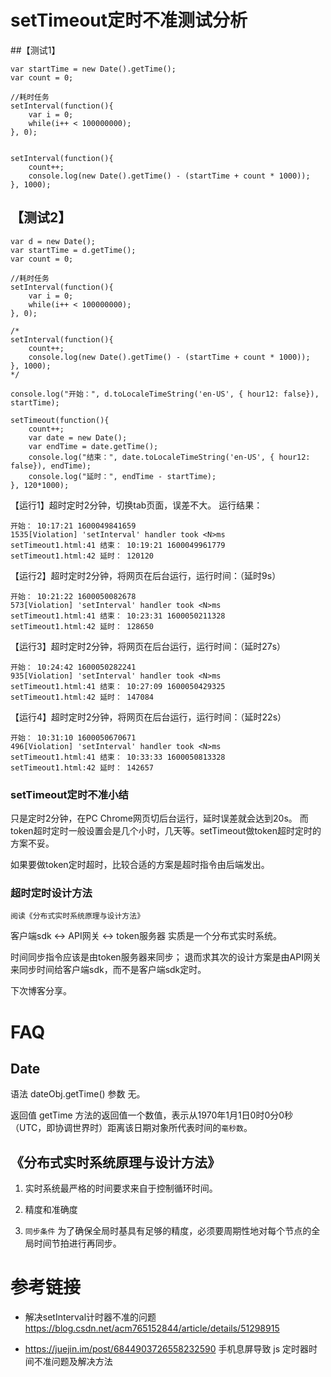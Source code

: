 # setTimeout定时不准测试分析

##【测试1】

```
var startTime = new Date().getTime();
var count = 0;

//耗时任务
setInterval(function(){
    var i = 0;
    while(i++ < 100000000);
}, 0);


setInterval(function(){
    count++;
    console.log(new Date().getTime() - (startTime + count * 1000));
}, 1000);

```

## 【测试2】

```
var d = new Date();
var startTime = d.getTime();
var count = 0;

//耗时任务
setInterval(function(){
    var i = 0;
    while(i++ < 100000000);
}, 0);

/*
setInterval(function(){
    count++;
    console.log(new Date().getTime() - (startTime + count * 1000));
}, 1000);
*/

console.log("开始：", d.toLocaleTimeString('en-US', { hour12: false}), startTime);

setTimeout(function(){
    count++;
	var date = new Date();
    var endTime = date.getTime();
    console.log("结束：", date.toLocaleTimeString('en-US', { hour12: false}), endTime);
    console.log("延时：", endTime - startTime);
}, 120*1000);
```

【运行1】超时定时2分钟，切换tab页面，误差不大。
运行结果：
```
开始： 10:17:21 1600049841659
1535[Violation] 'setInterval' handler took <N>ms
setTimeout1.html:41 结束： 10:19:21 1600049961779
setTimeout1.html:42 延时： 120120
```

【运行2】超时定时2分钟，将网页在后台运行，运行时间：（延时9s）
```
开始： 10:21:22 1600050082678
573[Violation] 'setInterval' handler took <N>ms
setTimeout1.html:41 结束： 10:23:31 1600050211328
setTimeout1.html:42 延时： 128650
```

【运行3】超时定时2分钟，将网页在后台运行，运行时间：（延时27s）
```
开始： 10:24:42 1600050282241
935[Violation] 'setInterval' handler took <N>ms
setTimeout1.html:41 结束： 10:27:09 1600050429325
setTimeout1.html:42 延时： 147084
```


【运行4】超时定时2分钟，将网页在后台运行，运行时间：（延时22s）
```
开始： 10:31:10 1600050670671
496[Violation] 'setInterval' handler took <N>ms
setTimeout1.html:41 结束： 10:33:33 1600050813328
setTimeout1.html:42 延时： 142657
```

### setTimeout定时不准小结

只是定时2分钟，在PC Chrome网页切后台运行，延时误差就会达到20s。
而token超时定时一般设置会是几个小时，几天等。setTimeout做token超时定时的方案不妥。

如果要做token定时超时，比较合适的方案是超时指令由后端发出。

### 超时定时设计方法

`阅读《分布式实时系统原理与设计方法》`

客户端sdk <-> API网关 <-> token服务器 实质是一个分布式实时系统。

时间同步指令应该是由token服务器来同步；
退而求其次的设计方案是由API网关来同步时间给客户端sdk，而不是客户端sdk定时。


下次博客分享。

# FAQ

## Date

语法
dateObj.getTime() 
参数
无。

返回值
getTime 方法的返回值一个数值，表示从1970年1月1日0时0分0秒（UTC，即协调世界时）距离该日期对象所代表时间的`毫秒数`。


## 《分布式实时系统原理与设计方法》

1. 实时系统最严格的时间要求来自于控制循环时间。

1. 精度和准确度

1. `同步条件`
   为了确保全局时基具有足够的精度，必须要周期性地对每个节点的全局时间节拍进行再同步。


# 参考链接

* 解决setInterval计时器不准的问题
https://blog.csdn.net/acm765152844/article/details/51298915

* https://juejin.im/post/6844903726558232590
手机息屏导致 js 定时器时间不准问题及解决方法

